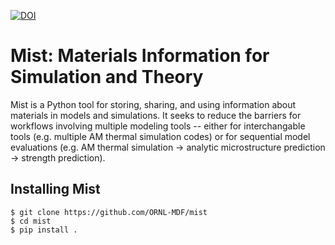 [![DOI](https://zenodo.org/badge/771682646.svg)](https://zenodo.org/doi/10.5281/zenodo.10815290)
# Mist: Materials Information for Simulation and Theory
Mist is a Python tool for storing, sharing, and using information about materials in models and simulations. It seeks to reduce the barriers for workflows involving multiple modeling tools -- either for interchangable tools (e.g. multiple AM thermal simulation codes) or for sequential model evaluations (e.g. AM thermal simulation -> analytic microstructure prediction -> strength prediction).

## Installing Mist
```
$ git clone https://github.com/ORNL-MDF/mist
$ cd mist
$ pip install .
```


